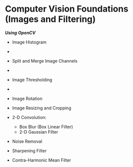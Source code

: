 # Computer Vision Foundations (Images and Filtering)  
***Using OpenCV***

- Image Histogram
- 
- Split and Merge Image Channels
- 
- Image Thresholding
- 
- Image Rotation  
- Image Resizing and Cropping  
- 2-D Convolution:
  - Box Blur (Box Linear Filter)
  - 2-D Gaussian Filter

- Noise Removal  
- Sharpening Filter  
- Contra-Harmonic Mean Filter
